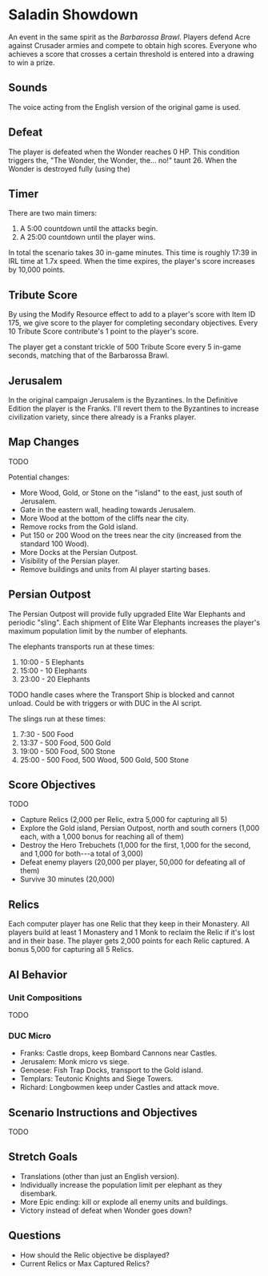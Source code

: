 # Saladin Showdown

An event in the same spirit as the *Barbarossa Brawl*.
Players defend Acre against Crusader armies and compete to obtain high scores.
Everyone who achieves a score that crosses a certain threshold is entered into a drawing to win a prize.

## Sounds

The voice acting from the English version of the original game is used.

## Defeat

The player is defeated when the Wonder reaches 0 HP.
This condition triggers the, "The Wonder, the Wonder, the... no!" taunt 26.
When the Wonder is destroyed fully (using the)

## Timer

There are two main timers:

1. A 5:00 countdown until the attacks begin.
2. A 25:00 countdown until the player wins.

In total the scenario takes 30 in-game minutes.
This time is roughly 17:39 in IRL time at 1.7x speed.
When the time expires, the player's score increases by 10,000 points.

## Tribute Score

By using the Modify Resource effect to add to a player's score with Item ID 175, we give score to the player for completing secondary objectives.
Every 10 Tribute Score contribute's 1 point to the player's score.

The player get a constant trickle of 500 Tribute Score every 5 in-game seconds, matching that of the Barbarossa Brawl.

## Jerusalem

In the original campaign Jerusalem is the Byzantines.
In the Definitive Edition the player is the Franks.
I'll revert them to the Byzantines to increase civilization variety, since there already is a Franks player.

## Map Changes

TODO

Potential changes:

* More Wood, Gold, or Stone on the "island" to the east, just south of Jerusalem.
* Gate in the eastern wall, heading towards Jerusalem.
* More Wood at the bottom of the cliffs near the city.
* Remove rocks from the Gold island.
* Put 150 or 200 Wood on the trees near the city (increased from the standard 100 Wood).
* More Docks at the Persian Outpost.
* Visibility of the Persian player.
* Remove buildings and units from AI player starting bases.

## Persian Outpost

The Persian Outpost will provide fully upgraded Elite War Elephants and periodic "sling".
Each shipment of Elite War Elephants increases the player's maximum population limit by the number of elephants.

The elephants transports run at these times:

1. 10:00 - 5 Elephants
2. 15:00 - 10 Elephants
3. 23:00 - 20 Elephants

TODO handle cases where the Transport Ship is blocked and cannot unload.
Could be with triggers or with DUC in the AI script.

The slings run at these times:

1. 7:30 - 500 Food
2. 13:37 - 500 Food, 500 Gold
3. 19:00 - 500 Food, 500 Stone
4. 25:00 - 500 Food, 500 Wood, 500 Gold, 500 Stone

## Score Objectives

TODO

* Capture Relics (2,000 per Relic, extra 5,000 for capturing all 5)
* Explore the Gold island, Persian Outpost, north and south corners (1,000 each, with a 1,000 bonus for reaching all of them)
* Destroy the Hero Trebuchets (1,000 for the first, 1,000 for the second, and 1,000 for both---a total of 3,000)
* Defeat enemy players (20,000 per player, 50,000 for defeating all of them)
* Survive 30 minutes (20,000)

## Relics

Each computer player has one Relic that they keep in their Monastery.
All players build at least 1 Monastery and 1 Monk to reclaim the Relic if it's
lost and in their base.
The player gets 2,000 points for each Relic captured.
A bonus 5,000 for capturing all 5 Relics.

## AI Behavior

### Unit Compositions

TODO

### DUC Micro

* Franks: Castle drops, keep Bombard Cannons near Castles.
* Jerusalem: Monk micro vs siege.
* Genoese: Fish Trap Docks, transport to the Gold island.
* Templars: Teutonic Knights and Siege Towers.
* Richard: Longbowmen keep under Castles and attack move.

## Scenario Instructions and Objectives

TODO

## Stretch Goals

* Translations (other than just an English version).
* Individually increase the population limit per elephant as they disembark.
* More Epic ending: kill or explode all enemy units and buildings.
* Victory instead of defeat when Wonder goes down?

## Questions

* How should the Relic objective be displayed?
* Current Relics or Max Captured Relics?
